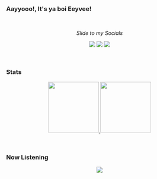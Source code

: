 ### Aayyooo!, It's ya boi Eeyvee!

<br>
<p align="center">
  <i>Slide to my Socials</i>
  <p align="center">
      <img src="https://img.shields.io/badge/Facebook-1877F2?style=for-the-badge&logo=facebook&logoColor=white" href="https://web.facebook.com/yamada.tarou.desu/">
      <img src="https://img.shields.io/badge/Instagram-E4405F?style=for-the-badge&logo=instagram&logoColor=white" href="https://www.instagram.com/eeyvee-0x4d/going_dark0000/">
      <img src="https://img.shields.io/badge/LinkedIn-0077B5?style=for-the-badge&logo=linkedin&logoColor=white" href="https://www.linkedin.com/in/al-vincent-musa-8b273418a/">
  </p>
</p>

<br>

### Stats
<p align="center">
  <a href="https://github.com/anuraghazra/github-readme-stats">
    <img height="137px" src="https://github-readme-stats.vercel.app/api?username=eeyvee-0x4d&show_icons=true&theme=dark">
  </a>
  <a href="https://github.com/anuraghazra/github-readme-stats">
    <img height="137px" src="https://github-readme-stats.vercel.app/api/top-langs/?username=eeyvee-0x4d&theme=dark&layout=compact&card_width=400">
  </a>
</p>

<br>

<!-- [![Eeyvee's GitHub stats](https://github-readme-stats.vercel.app/api?username=eeyvee-0x4d&show_icons=true&theme=react)](https://github.com/anuraghazra/github-readme-stats)

[![Top Languages](https://github-readme-stats.vercel.app/api/top-langs/?username=eeyvee-0x4d&layout=compact&card_width=400)](https://github.com/anuraghazra/github-readme-stats)
 -->
### Now Listening
<p align="center">
  <img src="https://eeyvee-04xd.vercel.app/api/spotify" href="https://open.spotify.com/user/ghostmmxvii">
</p>


